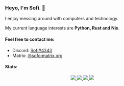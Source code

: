 ### Heyo, I'm Sofi. 👋

I enjoy messing around with computers and technology.

My current language interests are **Python, Rust and Nix**.


#### Feel free to contact me:

* Discord: [Sofi#4343](https://discord.com/users/130724475111997440)
* Matrix: [@sofo:matrix.org](https://matrix.to/#/@sofo:matrix.org)


#### Stats:

<div align="center">
  <a href="https://github.com/imsofi#gh-light-mode-only">
    <img src="https://github-readme-stats.vercel.app/api?username=imsofi&&layout=compact&count_private=true&show_icons=true&hide_border=true&disable_animations=true&include_all_commits=true&title_color=24292F&text_color=24292F"/>
    <img src="https://github-readme-stats.vercel.app/api/top-langs/?username=imsofi&layout=compact&hide_border=true&card_width=200&title_color=24292F&text_color=24292F"/>
  </a>
  <a href="https://github.com/imsofi#gh-dark-mode-only">
    <img src="https://github-readme-stats.vercel.app/api?username=imsofi&&layout=compact&count_private=true&show_icons=true&hide_border=true&disable_animations=true&include_all_commits=true&bg_color=0D1117&title_color=FFFFFF&text_color=FFFFFF"/>
    <img src="https://github-readme-stats.vercel.app/api/top-langs/?username=imsofi&layout=compact&hide_border=true&card_width=200&bg_color=0D1117&title_color=FFFFFF&text_color=FFFFFF"/>
  </a>
</div>
